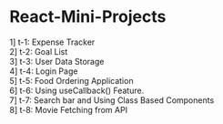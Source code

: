 # React-Mini-Projects
 
1] t-1: Expense Tracker <br>
2] t-2: Goal List <br>
3] t-3: User Data Storage <br>
4] t-4: Login Page <br>
5] t-5: Food Ordering Application <br>
6] t-6: Using useCallback() Feature. <br>
7] t-7: Search bar and Using Class Based Components <br>
8] t-8: Movie Fetching from API <br>
